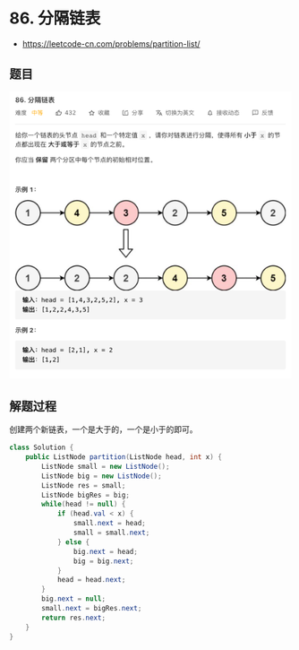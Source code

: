 # 86. 分隔链表

- https://leetcode-cn.com/problems/partition-list/



## 题目

![](https://raw.githubusercontent.com/Cerbur/pic/main/20210727015703.png)

## 解题过程

创建两个新链表，一个是大于的，一个是小于的即可。

```java 
class Solution {
    public ListNode partition(ListNode head, int x) {
        ListNode small = new ListNode();
        ListNode big = new ListNode();
        ListNode res = small;
        ListNode bigRes = big;
        while(head != null) {
            if (head.val < x) {
                small.next = head;
                small = small.next;
            } else {
                big.next = head;
                big = big.next;
            }
            head = head.next;
        }
        big.next = null;
        small.next = bigRes.next;
        return res.next;
    }
}
```

